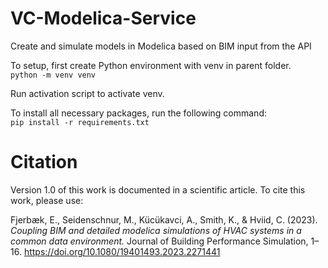 # VC-Modelica-Service
Create and simulate models in Modelica based on BIM input from the API

To setup, first create Python environment with venv in parent folder.  
`python -m venv venv`

Run activation script to activate venv.

To install all necessary packages, run the following command:  
`pip install -r requirements.txt`

# Citation
Version 1.0 of this work is documented in a scientific article. To cite this work, please use:

Fjerbæk, E., Seidenschnur, M., Kücükavci, A., Smith, K., & Hviid, C. (2023). _Coupling BIM and detailed modelica simulations of HVAC systems in a common data environment._ Journal of Building Performance Simulation, 1–16. https://doi.org/10.1080/19401493.2023.2271441
